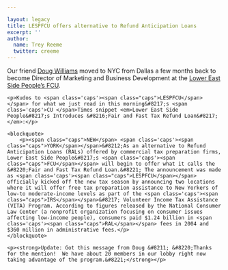 ```yaml
---

layout: legacy
title: LESPFCU offers alternative to Refund Anticipation Loans
excerpt: ''
author:
  name: Trey Reeme
  twitter: creeme
---
```


<p>Our friend <a href='http://www.opensourcecu.com/articles/2005/12/01/help-wanted-from-you-reader-it-strategy-document'>Doug Williams</a> moved to <span class='caps'><span class="caps">NYC</span></span> from Dallas a few months back to become Director of Marketing and Business Development at the <a href='http://www.lespfcu.org/'>Lower East Side People&#8217;s <span class='caps'><span class="caps">FCU</span></span></a>.</p>

    <p>Kudos to <span class='caps'><span class="caps">LESPFCU</span></span> for what we just read in this morning&#8217;s <span class='caps'>CU </span>Times snippet <em>Lower East Side People&#8217;s Introduces &#8216;Fair and Fast Tax Refund Loan&#8217;</em>:</p>

    <blockquote>
        <p><span class="caps">NEW</span> <span class='caps'><span class="caps">YORK</span></span>&#8212;As an alternative to Refund Anticipation Loans (RALs) offered by commercial tax preparation firms, Lower East Side People&#8217;s <span class='caps'><span class="caps">FCU</span></span> will begin to offer what it calls the &#8220;Fair and Fast Tax Refund Loan.&#8221; The announcement was made as <span class='caps'><span class="caps">LESPFCU</span></span> officially kicked off the new tax season by announcing two locations where it will offer free tax preparation assistance to New Yorkers of low-to moderate-income levels as part of the <span class='caps'><span class="caps">IRS</span></span>&#8217; Volunteer Income Tax Assistance (VITA) Program. According to figures released by the National Consumer Law Center (a nonprofit organization focusing on consumer issues affecting low-income people), consumers paid $1.24 billion in <span class='caps'><span class="caps">RAL</span></span> fees in 2004 and $360 million in administrative fees.</p>
    </blockquote>

    <p><strong>Update: Got this message from Doug &#8211; &#8220;Thanks for the mention!  We have about 20 members in our lobby right now taking advantage of the program.&#8221;</strong></p>